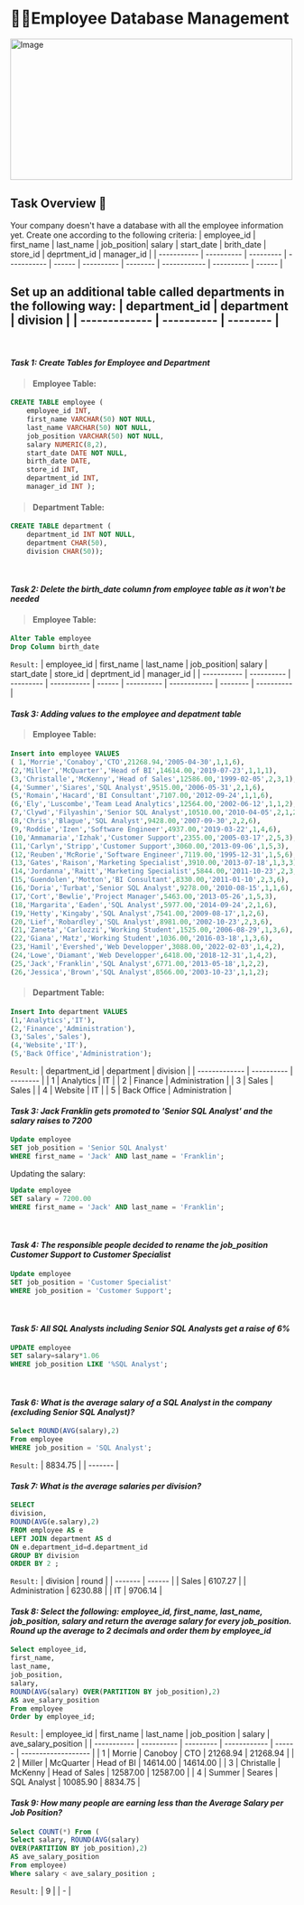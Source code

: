# 🕵️‍♀️Employee Database Management
<img src="https://github.com/AlexisShagyo/fuzzy-octo-computing-machine/blob/main/employee-benefit-expenses.jpg" alt="Image" width="500" height="250">

## Task Overview 📃

Your company doesn't have a database with all the employee information yet. Create one according to the following criteria:
| employee_id | first_name | last_name | job_position| salary | start_date | brith_date | store_id | deprtment_id | manager_id | 
| ----------- | ---------- | --------- | ----------- | ------ | ---------- | -------- | ------------ | ---------- | ------ |

Set up an additional table called departments in the following way:
| department_id | department | division | 
| ------------- | ---------- | -------- |
---
<br>

#### _Task 1: Create Tables for Employee and Department_

> #### Employee Table:
```sql
CREATE TABLE employee (
    employee_id INT,
    first_name VARCHAR(50) NOT NULL,
    last_name VARCHAR(50) NOT NULL,
    job_position VARCHAR(50) NOT NULL,
    salary NUMERIC(8,2),
    start_date DATE NOT NULL,
    birth_date DATE,
    store_id INT,
    department_id INT,
    manager_id INT );
```
> #### Department Table:
```sql
CREATE TABLE department (
    department_id INT NOT NULL,
    department CHAR(50),
    division CHAR(50));
```

<br>

#### _Task 2: Delete the birth_date column from employee table as it won't be needed_
> #### Employee Table: 
```sql
Alter Table employee
Drop Column birth_date
```
`Result:`
| employee_id | first_name | last_name | job_position| salary | start_date | store_id | deprtment_id | manager_id | 
| ----------- | ---------- | --------- | ----------- | ------ | ---------- | ------------ | -------- | ---------- |
<br>

#### _Task 3: Adding values to the employee and depatment table_
> #### Employee Table:
```sql
Insert into employee VALUES
( 1,'Morrie','Conaboy','CTO',21268.94,'2005-04-30',1,1,6),
(2,'Miller','McQuarter','Head of BI',14614.00,'2019-07-23',1,1,1),
(3,'Christalle','McKenny','Head of Sales',12586.00,'1999-02-05',2,3,1),
(4,'Summer','Siares','SQL Analyst',9515.00,'2006-05-31',2,1,6),
(5,'Romain','Hacard','BI Consultant',7107.00,'2012-09-24',1,1,6),
(6,'Ely','Luscombe','Team Lead Analytics',12564.00,'2002-06-12',1,1,2),
(7,'Clywd','Filyashin','Senior SQL Analyst',10510.00,'2010-04-05',2,1,2),
(8,'Chris','Blague','SQL Analyst',9428.00,'2007-09-30',2,2,6),
(9,'Roddie','Izen','Software Engineer',4937.00,'2019-03-22',1,4,6),
(10,'Ammamaria','Izhak','Customer Support',2355.00,'2005-03-17',2,5,3),
(11,'Carlyn','Stripp','Customer Support',3060.00,'2013-09-06',1,5,3),
(12,'Reuben','McRorie','Software Engineer',7119.00,'1995-12-31',1,5,6),
(13,'Gates','Raison','Marketing Specialist',3910.00,'2013-07-18',1,3,3),
(14,'Jordanna','Raitt','Marketing Specialist',5844.00,'2011-10-23',2,3,3),
(15,'Guendolen','Motton','BI Consultant',8330.00,'2011-01-10',2,3,6),
(16,'Doria','Turbat','Senior SQL Analyst',9278.00,'2010-08-15',1,1,6),
(17,'Cort','Bewlie','Project Manager',5463.00,'2013-05-26',1,5,3),
(18,'Margarita','Eaden','SQL Analyst',5977.00,'2014-09-24',2,1,6),
(19,'Hetty','Kingaby','SQL Analyst',7541.00,'2009-08-17',1,2,6),
(20,'Lief','Robardley','SQL Analyst',8981.00,'2002-10-23',2,3,6),
(21,'Zaneta','Carlozzi','Working Student',1525.00,'2006-08-29',1,3,6),
(22,'Giana','Matz','Working Student',1036.00,'2016-03-18',1,3,6),
(23,'Hamil','Evershed','Web Developper',3088.00,'2022-02-03',1,4,2),
(24,'Lowe','Diamant','Web Developper',6418.00,'2018-12-31',1,4,2),
(25,'Jack','Franklin','SQL Analyst',6771.00,'2013-05-18',1,2,2),
(26,'Jessica','Brown','SQL Analyst',8566.00,'2003-10-23',1,1,2);
```

> #### Department Table:
```sql
Insert Into department VALUES
(1,'Analytics','IT'),
(2,'Finance','Administration'),
(3,'Sales','Sales'),
(4,'Website','IT'),
(5,'Back Office','Administration');
```
`Result:`
| department_id | department | division | 
| ------------- | ---------- | -------- |
|             1 | Analytics  | IT       | 
|             2 | Finance    | Administration | 
|             3 | Sales      | Sales    | 
|             4 | Website    | IT       | 
|             5 | Back Office | Administration | 
<br>

#### _Task 3: Jack Franklin gets promoted to 'Senior SQL Analyst' and the salary raises to 7200_
```sql
Update employee 
SET job_position = 'Senior SQL Analyst'
WHERE first_name = 'Jack' AND last_name = 'Franklin';
```
Updating the salary:
```sql
Update employee
SET salary = 7200.00
WHERE first_name = 'Jack' AND last_name = 'Franklin';
```
<br>

#### _Task 4: The responsible people decided to rename the job_position Customer Support to Customer Specialist_
```sql
Update employee
SET job_position = 'Customer Specialist'
WHERE job_position = 'Customer Support';
```
<br>

#### _Task 5: All SQL Analysts including Senior SQL Analysts get a raise of 6%_
```sql
UPDATE employee
SET salary=salary*1.06
WHERE job_position LIKE '%SQL Analyst';
```
<br>

#### _Task 6: What is the average salary of a SQL Analyst in the company (excluding Senior SQL Analyst)?_
```sql
Select ROUND(AVG(salary),2) 
From employee
WHERE job_position = 'SQL Analyst';
```
`Result:`
| 8834.75 | 
| ------- | 
<br>

#### _Task 7: What is the average salaries per division?_
```sql
SELECT 
division,
ROUND(AVG(e.salary),2)
FROM employee AS e
LEFT JOIN department AS d 
ON e.department_id=d.department_id
GROUP BY division
ORDER BY 2 ;
```
`Result:`
| division | round |
| ------- | ------ | 
| Sales | 6107.27 |
| Administration | 6230.88 |
| IT | 9706.14 |
<br>

#### _Task 8: Select the following: employee_id, first_name, last_name, job_position, salary and return the average salary for every job_position. Round up the average to 2 decimals and order them by employee_id_
```sql
Select employee_id, 
first_name, 
last_name, 
job_position, 
salary, 
ROUND(AVG(salary) OVER(PARTITION BY job_position),2) 
AS ave_salary_position
From employee
Order by employee_id;
```
`Result:`
| employee_id | first_name | last_name | job_position | salary | ave_salary_position | 
| ----------- | ---------- | --------- | ------------ | ------ | ------------------- |
|           1 | Morrie     | Canoboy   |  CTO         | 21268.94 | 21268.94 | 
|           2 | Miller     | McQuarter |  Head of BI  | 14614.00 | 14614.00 | 
|           3 | Christalle | McKenny   | Head of Sales | 12587.00 | 12587.00 | 
|           4 | Summer     | Seares    |  SQL Analyst | 10085.90 | 8834.75 | 
<br>

#### _Task 9: How many people are earning less than the Average Salary per Job Position?_
```sql
Select COUNT(*) From ( 
Select salary, ROUND(AVG(salary) 
OVER(PARTITION BY job_position),2) 
AS ave_salary_position
From employee)
Where salary < ave_salary_position ;
```
`Result:`
| 9 | 
| - |
